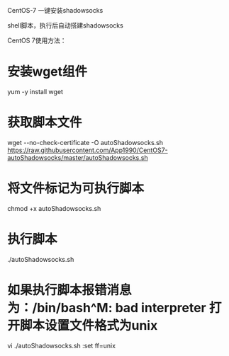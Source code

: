 CentOS-7 一键安装shadowsocks

shell脚本，执行后自动搭建shadowsocks

CentOS 7使用方法：
# 安装wget组件
yum -y install wget

# 获取脚本文件
wget --no-check-certificate -O autoShadowsocks.sh https://raw.githubusercontent.com/App1990/CentOS7-autoShadowsocks/master/autoShadowsocks.sh

# 将文件标记为可执行脚本
chmod +x autoShadowsocks.sh

# 执行脚本
./autoShadowsocks.sh


# 如果执行脚本报错消息为：/bin/bash^M: bad interpreter 打开脚本设置文件格式为unix
vi ./autoShadowsocks.sh
:set ff=unix
